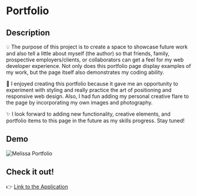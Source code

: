 # Portfolio


## Description
 💡 The purpose of this project is to create a space to showcase future work and also tell a little about myself (the author) so that friends, family, prospective employers/clients, or collaborators can get a feel for my web developer experience.  Not only does this portfolio page display examples of my work, but the page itself also demonstrates my coding ability.

💛 I enjoyed creating this portfolio because it gave me an opportunity to experiment with styling and really practice the art of positioning and responsive web design.  Also, I had fun adding my personal creative flare to the page by incorporating my own images and photography.

✨ I look forward to adding new functionality, creative elements, and portfolio items to this page in the future as my skills progress.  Stay tuned!

## Demo

![Melissa Portfolio](./images/MyPortfolio.gif)

## Check it out!
👉 [Link to the Application](https://mel-ificent.github.io/Portfolio/)